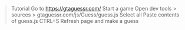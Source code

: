> Tutorial
Go to https://gtaguessr.com/
Start a game
Open dev tools > sources > gtaguessr.com/js/Guess/guess.js
Select all
Paste contents of guess.js
CTRL+S
Refresh page and make a guess
